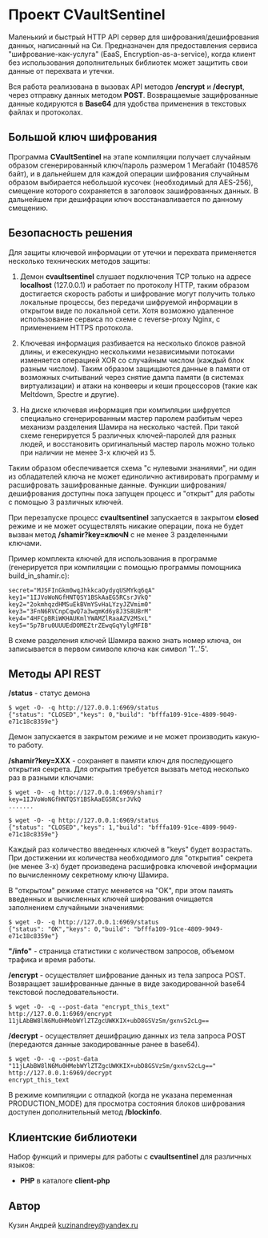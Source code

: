 # Проект CVaultSentinel

Маленький и быстрый HTTP API сервер для шифрования/дешифрования данных, написанный на Си.
Предназначен для предоставления сервиса "шифрование-как-услуга" (EaaS, Encryption-as-a-service),
когда клиент без использования дополнительных библиотек может защитить свои данные от перехвата
и утечки.

Вся работа реализована в вызовах API методов **/encrypt** и **/decrypt**, через отправку
данных методом **POST**. Возвращаемые защифрованные данные кодируются в **Base64** для
удобства применения в текстовых файлах и протоколах.


## Большой ключ шифрования

Программа **CVaultSentinel** на этапе компиляции получает случайным образом сгенерированный
ключ/пароль размером 1 Мегабайт (1048576 байт), и в дальнейшем для каждой операции шифрования
случайным образом выбирается небольшой кусочек (необходимый для AES-256), смещение которого
сохраняется в заголовок зашифрованных данных. В дальнейшем при дешифрации ключ восстанавливается
по данному смещению.


## Безопасность решения

Для защиты ключевой информации от утечки и перехвата применяется несколько технических методов защиты:

1. Демон **cvaultsentinel** слушает подключения TCP только на адресе **localhost** (127.0.0.1) и
работает по протоколу HTTP, таким образом достигается скорость работы и шифрование могут получить
только локальные процессы, без передачи шифруемой информации в открытом виде по локальной сети.
Хотя возможно удаленное использование сервиса по схеме с reverse-proxy Nginx, с применением HTTPS протокола.

2. Ключевая информация разбивается на несколько блоков равной длины, и ежесекундно несколькими независимыми
потоками изменяется операцией XOR со случайным числом (каждый блок разным числом). Таким образом защищаются
данные в памяти от возможных считываний через снятие дампа памяти (в системах виртуализации) и атаки на конвееры
и кеши процессоров (такие как Meltdown, Spectre и другие).

3. На диске ключевая информация при компиляции шифруется специально сгенерированным мастер паролем
разбитым через механизм разделения Шамира на несколько частей. При такой схеме генерируется 5 различных
ключей-паролей для разных людей, и восстановить оригинальный мастер пароль можно только при наличии
не менее 3-х ключей из 5.

Таким образом обеспечивается схема "с нулевыми знаниями", ни один из обладателей ключа не может единолично
активировать программу и расшифровать зашифрованные данные. Функции шифрования/дешифрования доступны пока
запущен процесс и "открыт" для работы с помощью 3 различных ключей.

При перезапуске процесс **cvaultsentinel** запускается в закрытом **closed** режиме и не может осуществлять
никакие операции, пока не будет вызван метод **/shamir?key=ключN** с не менее 3 разделенными ключами.

Пример комплекта ключей для использования в программе (генерируется при компиляции с помощью программы
помощника build_in_shamir.c):
```
secret="MJSFInGkm0wqJhkkcaOydyqUSMYkq6qA"
key1="1IJVoWoNGfHNTQSY1BSkAaEG5RCsrJVkQ"
key2="2okmhqzdHMSuEkBVmYSvHaLYzyJZVmim0"
key3="3FnN6RVCnpCqwQ7a3wqmKd6y8J3S8UBrM"
key4="4HFCpBRiWKHAUKmlYWAMZlRaaAZV2MSxL"
key5="5p7Bru0UUUEdDOMEZtrZEwqGqYylgMFIB"
```
В схеме разделения ключей Шамира важно знать номер ключа, он записывается в первом символе ключа как символ '1'..'5'.


## Методы API REST

**/status** - статус демона
```
$ wget -O- -q http://127.0.0.1:6969/status
{"status": "CLOSED","keys": 0,"build": "bfffa109-91ce-4809-9049-e71c18c8359e"}
```
Демон запускается в закрытом режиме и не может производить какую-то работу.

**/shamir?key=XXX** - сохраняет в памяти ключ для последующего открытия секрета.
Для открытия требуется вызвать метод несколько раз в разными ключами:
```
$ wget -O- -q http://127.0.0.1:6969/shamir?key=1IJVoWoNGfHNTQSY1BSkAaEG5RCsrJVkQ
.......

$ wget -O- -q http://127.0.0.1:6969/status
{"status": "CLOSED","keys": 1,"build": "bfffa109-91ce-4809-9049-e71c18c8359e"}

```
Каждый раз количество введенных ключей в "keys" будет возрастать. При достижении их количества необходимого
для "открытия" секрета (не менее 3-х) будет произведена расшифровка ключевой информации по вычисленному
секретному ключу Шамира.

В "открытом" режиме статус меняется на "OK", при этом память введенных и вычисленных ключей шифрования
очищается заполнением случайными значениями:
```
$ wget -O- -q http://127.0.0.1:6969/status
{"status": "OK","keys": 0,"build": "bfffa109-91ce-4809-9049-e71c18c8359e"}
```

**"/info"** - страница статистики с количеством запросов, объемом трафика и время работы.

**/encrypt** - осуществляет шифрование данных из тела запроса POST. Возвращает зашифрованные данные в
виде закодированной base64 текстовой последовательности.

```
$ wget -O- -q --post-data "encrypt_this_text" http://127.0.0.1:6969/encrypt
11jLAbBW8lN6Mu0HMebWYlZTZgcUWKKIX+ubD8GSVzSm/gxnvS2cLg==
```

**/decrypt** - осуществляет дешифрацию данных из тела запроса POST (передаются данные закодированные ранее
в base64).
```
$ wget -O- -q --post-data "11jLAbBW8lN6Mu0HMebWYlZTZgcUWKKIX+ubD8GSVzSm/gxnvS2cLg==" http://127.0.0.1:6969/decrypt
encrypt_this_text
```

В режиме компиляции с отладкой (когда не указана переменная PRODUCTION_MODE) для просмотра состояния блоков
шифрования доступен дополнительный метод **/blockinfo**.


## Клиентские библиотеки

Набор функций и примеры для работы с **cvaultsentinel** для различных языков:
* **PHP** в каталоге **client-php**


## Автор

Кузин Андрей <kuzinandrey@yandex.ru>
